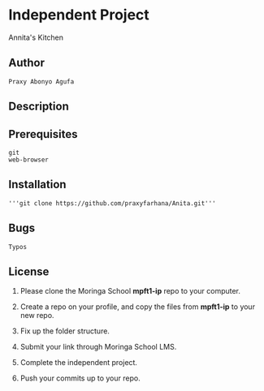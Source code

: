 # Independent Project
  Annita's Kitchen

## Author
    Praxy Abonyo Agufa

## Description


## Prerequisites
    git
    web-browser

## Installation
    '''git clone https://github.com/praxyfarhana/Anita.git'''

## Bugs
    Typos

## License


  1) Please clone the Moringa School **mpft1-ip** repo to your computer.

  2) Create a repo on your profile, and copy the files from **mpft1-ip** to your new repo.

  3) Fix up the folder structure.

  4) Submit your link through Moringa School LMS.

  5) Complete the independent project.

  6) Push your commits up to your repo.
